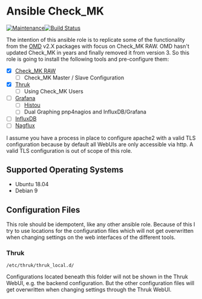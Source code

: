 # Ansible Check_MK

[![Maintenance](https://img.shields.io/maintenance/yes/2019.svg)](https://github.com/Madic-/ansible-check_mk)[![Build Status](https://travis-ci.org/Madic-/ansible-check_mk.svg?branch=master)](https://travis-ci.org/Madic-/ansible-check_mk)

The intention of this ansible role is to replicate some of the functionality from the [OMD](https://labs.consol.de/de/omd/) v2.X packages with focus on Check_MK RAW. OMD hasn't updated Check_MK in years and finally removed it from version 3. So this role is going to install the following tools and pre-configure them:

* [x] [Check_MK RAW](https://mathias-kettner.de/)
  * [ ] Check_MK Master / Slave Configuration
* [x] [Thruk](https://www.thruk.org)
  * [ ] Using Check_MK Users
* [ ] [Grafana](https://grafana.com/)
  * [ ] [Histou](https://github.com/Griesbacher/histou)
  * [ ] Dual Graphing pnp4nagios and InfluxDB/Grafana
* [ ] [InfluxDB](https://www.influxdata.com/)
* [ ] [Nagflux](https://github.com/Griesbacher/nagflux)

I assume you have a process in place to configure apache2 with a valid TLS configuration because by default all WebUIs are only accessible via http. A valid TLS configuration is out of scope of this role.

## Supported Operating Systems

* Ubuntu 18.04
* Debian 9

## Configuration Files

This role should be idempotent, like any other ansible role. Because of this I try to use locations for the configuration files which will not get overwritten when changing settings on the web interfaces of the different tools.

### Thruk

```
/etc/thruk/thruk_local.d/
```

Configurations located beneath this folder will not be shown in the Thruk WebUI, e.g. the backend configuration. But the other configuration files will get overwritten when changing settings through the Thruk WebUI.